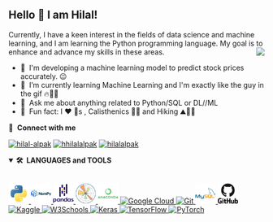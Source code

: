 ## Hello 👋 I am Hilal! 
Currently, I have a keen interest in the fields of data science and machine learning, and I am learning the Python programming language. My goal is to enhance and advance my skills in these areas.
<img align="right" src="https://media1.giphy.com/media/13HgwGsXF0aiGY/giphy.gif" />
- 🔭 &nbsp;I'm developing a machine learning model to predict stock prices accurately. :wink:
- 🌱 &nbsp;I’m currently learning Machine Learning and I'm exactly like the guy in the gif 🔥🤯😅
- 💬 &nbsp;Ask me about anything related to Python/SQL or DL//ML
- 🌟 &nbsp;Fun fact: I :heart: :dog:s , Calisthenics 🤸🏽 and Hiking ⛰️🧗‍♀️

🔗 &nbsp;**Connect with me**  
<p align="left">  
<a href="https://www.linkedin.com/in/hilal-alpak-98173b130/" target="blank"><img align="center" src="https://raw.githubusercontent.com/rahuldkjain/github-profile-readme-generator/master/src/images/icons/Social/linked-in-alt.svg" alt="hilal-alpak" height="30" width="40" /></a>  
<a href="https://medium.com/@hhilalalpak" target="blank"><img align="center" src="https://raw.githubusercontent.com/rahuldkjain/github-profile-readme-generator/master/src/images/icons/Social/medium.svg" alt="hhilalalpak" height="30" width="40" /></a>  
<a href="https://www.kaggle.com/hilalalpak" target="blank"><img align="center" src="https://raw.githubusercontent.com/rahuldkjain/github-profile-readme-generator/master/src/images/icons/Social/kaggle.svg" alt="hilalalpak" height="30" width="40" /></a>  
</p>




<details open>
  <summary><b>🛠️&nbsp;&nbsp;LANGUAGES&nbsp;and&nbsp;TOOLS</b></summary>
  <br/>
  <p align="left"> 
    <a href="https://www.python.org" target="_blank"> <img src="https://raw.githubusercontent.com/devicons/devicon/master/icons/python/python-original.svg" alt="Python" width="40" height="40"/> </a> 
    <a href="https://numpy.org/" target="_blank"> <img src="https://raw.githubusercontent.com/devicons/devicon/master/icons/numpy/numpy-original-wordmark.svg" alt="NumPy" width="40" height="40"/> </a> 
    <a href="https://pandas.pydata.org/" target="_blank"> <img src="https://raw.githubusercontent.com/devicons/devicon/master/icons/pandas/pandas-original-wordmark.svg" alt="Pandas" width="40" height="40"/> </a> 
    <a href="https://matplotlib.org/" target="_blank"> <img src="https://raw.githubusercontent.com/devicons/devicon/master/icons/matplotlib/matplotlib-original.svg" alt="Matplotlib" width="40" height="40"/> </a> 
    <a href="https://www.anaconda.com/" target="_blank"> <img src="https://raw.githubusercontent.com/devicons/devicon/master/icons/anaconda/anaconda-original-wordmark.svg" alt="Anaconda" width="40" height="40"/> </a> 
    <a href="https://cloud.google.com" target="_blank"> <img src="https://www.vectorlogo.zone/logos/google_cloud/google_cloud-icon.svg" alt="Google Cloud" width="40" height="40"/> </a> 
    <a href="https://git-scm.com/" target="_blank"> <img src="https://www.vectorlogo.zone/logos/git-scm/git-scm-icon.svg" alt="Git" width="40" height="40"/> </a> 
    <a href="https://www.mysql.com/" target="_blank"> <img src="https://raw.githubusercontent.com/devicons/devicon/master/icons/mysql/mysql-original-wordmark.svg" alt="MySQL" width="40" height="40"/> </a> 
    <a href="https://github.com/" target="_blank"> <img src="https://raw.githubusercontent.com/devicons/devicon/master/icons/github/github-original-wordmark.svg" alt="GitHub" width="40" height="40"/> </a> 
    <a href="https://www.kaggle.com/" target="_blank"> <img src="https://www.vectorlogo.zone/logos/kaggle/kaggle-icon.svg" alt="Kaggle" width="40" height="40"/> </a> 
    <a href="https://www.w3schools.com/" target="_blank"> <img src="https://www.w3.org/html/logo/downloads/HTML5_Logo.svg" alt="W3Schools" width="40" height="40"/> </a> 
    <a href="https://keras.io/" target="_blank"> <img src="https://upload.wikimedia.org/wikipedia/commons/a/ae/Keras_logo.svg" alt="Keras" width="40" height="40"/> </a> 
    <a href="https://www.tensorflow.org/?hl=tr" target="_blank"> <img src="https://upload.wikimedia.org/wikipedia/commons/a/ab/TensorFlow_logo.svg" alt="TensorFlow" width="40" height="40"/> </a> 
    <a href="https://pytorch.org" target="_blank"> <img src="https://www.vectorlogo.zone/logos/pytorch/pytorch-icon.svg" alt="PyTorch" width="40" height="40"/> </a> 
  </p>
</details>

